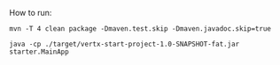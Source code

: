 How to run:

`mvn -T 4 clean package -Dmaven.test.skip -Dmaven.javadoc.skip=true`

`java -cp ./target/vertx-start-project-1.0-SNAPSHOT-fat.jar starter.MainApp`
